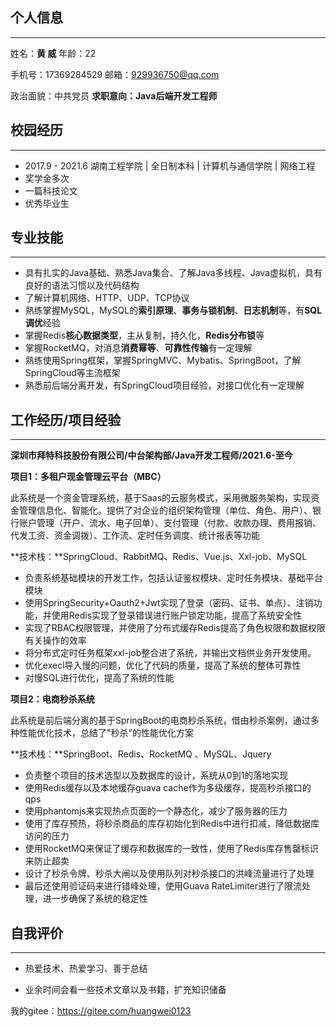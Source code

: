 ## 个人信息

***

姓名：**黄 威**														   				年龄：22															

手机号：17369284529													邮箱：929936750@qq.com

政治面貌：中共党员											 				**求职意向：Java后端开发工程师**

## 校园经历

---

- 2017.9 - 2021.6  湖南工程学院 | 全日制本科 | 计算机与通信学院 | 网络工程
- 奖学金多次
- 一篇科技论文
- 优秀毕业生

## 专业技能

***

- 具有扎实的Java基础、熟悉Java集合、了解Java多线程、Java虚拟机，具有良好的语法习惯以及代码结构
- 了解计算机网络、HTTP、UDP、TCP协议
- 熟练掌握MySQL，MySQL的**索引原理**、**事务与锁机制**、**日志机制**等，有**SQL调优**经验
- 掌握Redis**核心数据类型**，主从复制，持久化，**Redis分布锁**等
- 掌握RocketMQ，对消息**消费幂等**、**可靠性传输**有一定理解
- 熟练使用Spring框架，掌握SpringMVC、Mybatis、SpringBoot，了解SpringCloud等主流框架
- 熟悉前后端分离开发，有SpringCloud项目经验，对接口优化有一定理解

## 工作经历/项目经验

***

**深圳市拜特科技股份有限公司/中台架构部/Java开发工程师/2021.6-至今**

**项目1：多租户现金管理云平台（MBC）**

此系统是一个资金管理系统，基于Saas的云服务模式，采用微服务架构，实现资金管理信息化、智能化。提供了对企业的组织架构管理（单位、角色、用户）、银行账户管理（开户、流水、电子回单）、支付管理（付款、收款办理、费用报销、代发工资、资金调拨）、工作流、定时任务调度、统计报表等功能

**技术栈：**SpringCloud、RabbitMQ、Redis、Vue.js、Xxl-job、MySQL

- 负责系统基础模块的开发工作，包括认证鉴权模块、定时任务模块、基础平台模块
- 使用SpringSecurity+Oauth2+Jwt实现了登录（密码、证书、单点）、注销功能，并使用Redis实现了登录错误进行账户锁定功能，提高了系统安全性
- 实现了RBAC权限管理，并使用了分布式缓存Redis提高了角色权限和数据权限有关操作的效率
- 将分布式定时任务框架xxl-job整合进了系统，并输出文档供业务开发使用。
- 优化execl导入慢的问题，优化了代码的质量，提高了系统的整体可靠性
- 对慢SQL进行优化，提高了系统的性能





**项目2：电商秒杀系统**

此系统是前后端分离的基于SpringBoot的电商秒杀系统，借由秒杀案例，通过多种性能优化技术，总结了"秒杀"的性能优化方案

**技术栈：**SpringBoot、Redis、RocketMQ 、MySQL、Jquery

- 负责整个项目的技术选型以及数据库的设计，系统从0到1的落地实现
- 使用Redis缓存以及本地缓存guava cache作为多级缓存，提高秒杀接口的qps
- 使用phantomjs来实现热点页面的一个静态化，减少了服务器的压力
- 使用了库存预热，将秒杀商品的库存初始化到Redis中进行扣减，降低数据库访问的压力
- 使用RocketMQ来保证了缓存和数据库的一致性，使用了Redis库存售罄标识来防止超卖
- 设计了秒杀令牌、秒杀大闸以及使用队列对秒杀接口的洪峰流量进行了处理
- 最后还使用验证码来进行错峰处理，使用Guava RateLimiter进行了限流处理，进一步确保了系统的稳定性

## 自我评价

***

- 热爱技术、热爱学习、善于总结

- 业余时间会看一些技术文章以及书籍，扩充知识储备


我的gitee：https://gitee.com/huangwei0123

